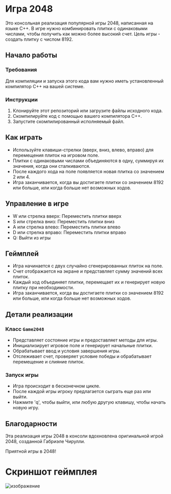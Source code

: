 # Игра 2048

Это консольная реализация популярной игры 2048, написанная на языке C++. В игре нужно комбинировать плитки с одинаковыми числами, чтобы получить как можно более высокий счет. Цель игры - создать плитку с числом 8192.

## Начало работы

### Требования
Для компиляции и запуска этого кода вам нужно иметь установленный компилятор C++ на вашей системе.

### Инструкции
1. Клонируйте этот репозиторий или загрузите файлы исходного кода.
2. Скомпилируйте код с помощью вашего компилятора C++.
3. Запустите скомпилированный исполняемый файл.

## Как играть
- Используйте клавиши-стрелки (вверх, вниз, влево, вправо) для перемещения плиток на игровом поле.
- Плитки с одинаковыми числами объединяются в одну, суммируя их значения, когда они сталкиваются.
- После каждого хода на поле появляется новая плитка со значением 2 или 4.
- Игра заканчивается, когда вы достигаете плитки со значением 8192 или больше, или когда больше нет возможных ходов.

## Управление в игре
- W или стрелка вверх: Переместить плитки вверх
- S или стрелка вниз: Переместить плитки вниз
- A или стрелка влево: Переместить плитки влево
- D или стрелка вправо: Переместить плитки вправо
- Q: Выйти из игры

## Геймплей
- Игра начинается с двух случайно сгенерированных плиток на поле.
- Счет отображается на экране и представляет сумму значений всех плиток.
- Каждый ход объединяет плитки, перемещает их и генерирует новую плитку при необходимости.
- Игра заканчивается, когда вы достигаете плитки со значением 8192 или больше, или когда больше нет возможных ходов.

## Детали реализации

### Класс `Game2048`
- Представляет состояние игры и предоставляет методы для игры.
- Инициализирует игровое поле и генерирует начальные плитки.
- Обрабатывает ввод и условия завершения игры.
- Отслеживает счет, проверяет условие победы и обрабатывает перемещение и слияние плиток.

### Запуск игры
- Игра происходит в бесконечном цикле.
- После каждой игры игроку предлагается сыграть еще раз или выйти.
- Нажмите 'q', чтобы выйти, или любую другую клавишу, чтобы начать новую игру.

## Благодарности
Эта реализация игры 2048 в консоли вдохновлена оригинальной игрой 2048, созданной Габриэле Чирулли.

Приятной игры в 2048!

# Скриншот геймплея
![изображение](https://github.com/KhitrovValera/8192/assets/135176752/6532c59d-6a9e-4ea4-acd4-3dfb67aa3501)

